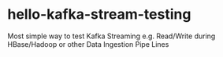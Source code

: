 # hello-kafka-stream-testing
Most simple way to test Kafka Streaming e.g. Read/Write during HBase/Hadoop or other Data Ingestion Pipe Lines

